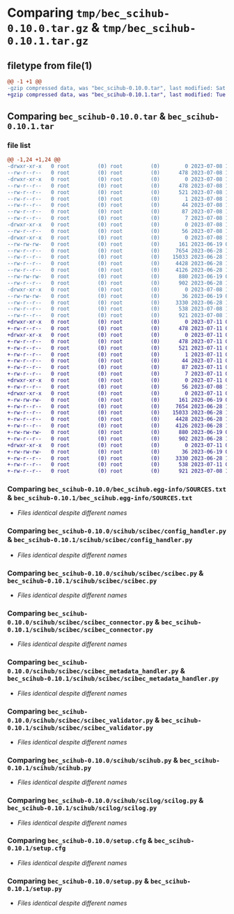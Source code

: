 # Comparing `tmp/bec_scihub-0.10.0.tar.gz` & `tmp/bec_scihub-0.10.1.tar.gz`

## filetype from file(1)

```diff
@@ -1 +1 @@
-gzip compressed data, was "bec_scihub-0.10.0.tar", last modified: Sat Jul  8 15:34:17 2023, max compression
+gzip compressed data, was "bec_scihub-0.10.1.tar", last modified: Tue Jul 11 09:32:42 2023, max compression
```

## Comparing `bec_scihub-0.10.0.tar` & `bec_scihub-0.10.1.tar`

### file list

```diff
@@ -1,24 +1,24 @@
-drwxr-xr-x   0 root         (0) root         (0)        0 2023-07-08 15:34:17.482508 bec_scihub-0.10.0/
--rw-r--r--   0 root         (0) root         (0)      478 2023-07-08 15:34:17.482508 bec_scihub-0.10.0/PKG-INFO
-drwxr-xr-x   0 root         (0) root         (0)        0 2023-07-08 15:34:17.482508 bec_scihub-0.10.0/bec_scihub.egg-info/
--rw-r--r--   0 root         (0) root         (0)      478 2023-07-08 15:34:17.000000 bec_scihub-0.10.0/bec_scihub.egg-info/PKG-INFO
--rw-r--r--   0 root         (0) root         (0)      521 2023-07-08 15:34:17.000000 bec_scihub-0.10.0/bec_scihub.egg-info/SOURCES.txt
--rw-r--r--   0 root         (0) root         (0)        1 2023-07-08 15:34:17.000000 bec_scihub-0.10.0/bec_scihub.egg-info/dependency_links.txt
--rw-r--r--   0 root         (0) root         (0)       44 2023-07-08 15:34:17.000000 bec_scihub-0.10.0/bec_scihub.egg-info/entry_points.txt
--rw-r--r--   0 root         (0) root         (0)       87 2023-07-08 15:34:17.000000 bec_scihub-0.10.0/bec_scihub.egg-info/requires.txt
--rw-r--r--   0 root         (0) root         (0)        7 2023-07-08 15:34:17.000000 bec_scihub-0.10.0/bec_scihub.egg-info/top_level.txt
-drwxr-xr-x   0 root         (0) root         (0)        0 2023-07-08 15:34:17.479508 bec_scihub-0.10.0/scihub/
--rw-r--r--   0 root         (0) root         (0)       56 2023-07-08 15:33:35.000000 bec_scihub-0.10.0/scihub/__init__.py
-drwxr-xr-x   0 root         (0) root         (0)        0 2023-07-08 15:34:17.480508 bec_scihub-0.10.0/scihub/scibec/
--rw-rw-rw-   0 root         (0) root         (0)      161 2023-06-19 08:14:59.000000 bec_scihub-0.10.0/scihub/scibec/__init__.py
--rw-r--r--   0 root         (0) root         (0)     7654 2023-06-28 10:41:58.000000 bec_scihub-0.10.0/scihub/scibec/config_handler.py
--rw-r--r--   0 root         (0) root         (0)    15033 2023-06-28 10:41:58.000000 bec_scihub-0.10.0/scihub/scibec/scibec.py
--rw-r--r--   0 root         (0) root         (0)     4428 2023-06-28 10:41:58.000000 bec_scihub-0.10.0/scihub/scibec/scibec_connector.py
--rw-r--r--   0 root         (0) root         (0)     4126 2023-06-28 10:41:58.000000 bec_scihub-0.10.0/scihub/scibec/scibec_metadata_handler.py
--rw-rw-rw-   0 root         (0) root         (0)      880 2023-06-19 08:14:59.000000 bec_scihub-0.10.0/scihub/scibec/scibec_validator.py
--rw-r--r--   0 root         (0) root         (0)      902 2023-06-28 10:41:58.000000 bec_scihub-0.10.0/scihub/scihub.py
-drwxr-xr-x   0 root         (0) root         (0)        0 2023-07-08 15:34:17.480508 bec_scihub-0.10.0/scihub/scilog/
--rw-rw-rw-   0 root         (0) root         (0)       36 2023-06-19 08:14:59.000000 bec_scihub-0.10.0/scihub/scilog/__init__.py
--rw-r--r--   0 root         (0) root         (0)     3330 2023-06-28 10:41:58.000000 bec_scihub-0.10.0/scihub/scilog/scilog.py
--rw-r--r--   0 root         (0) root         (0)      538 2023-07-08 15:34:17.482508 bec_scihub-0.10.0/setup.cfg
--rw-r--r--   0 root         (0) root         (0)      921 2023-07-08 15:33:35.000000 bec_scihub-0.10.0/setup.py
+drwxr-xr-x   0 root         (0) root         (0)        0 2023-07-11 09:32:42.710058 bec_scihub-0.10.1/
+-rw-r--r--   0 root         (0) root         (0)      478 2023-07-11 09:32:42.710058 bec_scihub-0.10.1/PKG-INFO
+drwxr-xr-x   0 root         (0) root         (0)        0 2023-07-11 09:32:42.710058 bec_scihub-0.10.1/bec_scihub.egg-info/
+-rw-r--r--   0 root         (0) root         (0)      478 2023-07-11 09:32:42.000000 bec_scihub-0.10.1/bec_scihub.egg-info/PKG-INFO
+-rw-r--r--   0 root         (0) root         (0)      521 2023-07-11 09:32:42.000000 bec_scihub-0.10.1/bec_scihub.egg-info/SOURCES.txt
+-rw-r--r--   0 root         (0) root         (0)        1 2023-07-11 09:32:42.000000 bec_scihub-0.10.1/bec_scihub.egg-info/dependency_links.txt
+-rw-r--r--   0 root         (0) root         (0)       44 2023-07-11 09:32:42.000000 bec_scihub-0.10.1/bec_scihub.egg-info/entry_points.txt
+-rw-r--r--   0 root         (0) root         (0)       87 2023-07-11 09:32:42.000000 bec_scihub-0.10.1/bec_scihub.egg-info/requires.txt
+-rw-r--r--   0 root         (0) root         (0)        7 2023-07-11 09:32:42.000000 bec_scihub-0.10.1/bec_scihub.egg-info/top_level.txt
+drwxr-xr-x   0 root         (0) root         (0)        0 2023-07-11 09:32:42.706058 bec_scihub-0.10.1/scihub/
+-rw-r--r--   0 root         (0) root         (0)       56 2023-07-08 15:33:35.000000 bec_scihub-0.10.1/scihub/__init__.py
+drwxr-xr-x   0 root         (0) root         (0)        0 2023-07-11 09:32:42.708058 bec_scihub-0.10.1/scihub/scibec/
+-rw-rw-rw-   0 root         (0) root         (0)      161 2023-06-19 08:14:59.000000 bec_scihub-0.10.1/scihub/scibec/__init__.py
+-rw-r--r--   0 root         (0) root         (0)     7654 2023-06-28 10:41:58.000000 bec_scihub-0.10.1/scihub/scibec/config_handler.py
+-rw-r--r--   0 root         (0) root         (0)    15033 2023-06-28 10:41:58.000000 bec_scihub-0.10.1/scihub/scibec/scibec.py
+-rw-r--r--   0 root         (0) root         (0)     4428 2023-06-28 10:41:58.000000 bec_scihub-0.10.1/scihub/scibec/scibec_connector.py
+-rw-r--r--   0 root         (0) root         (0)     4126 2023-06-28 10:41:58.000000 bec_scihub-0.10.1/scihub/scibec/scibec_metadata_handler.py
+-rw-rw-rw-   0 root         (0) root         (0)      880 2023-06-19 08:14:59.000000 bec_scihub-0.10.1/scihub/scibec/scibec_validator.py
+-rw-r--r--   0 root         (0) root         (0)      902 2023-06-28 10:41:58.000000 bec_scihub-0.10.1/scihub/scihub.py
+drwxr-xr-x   0 root         (0) root         (0)        0 2023-07-11 09:32:42.709058 bec_scihub-0.10.1/scihub/scilog/
+-rw-rw-rw-   0 root         (0) root         (0)       36 2023-06-19 08:14:59.000000 bec_scihub-0.10.1/scihub/scilog/__init__.py
+-rw-r--r--   0 root         (0) root         (0)     3330 2023-06-28 10:41:58.000000 bec_scihub-0.10.1/scihub/scilog/scilog.py
+-rw-r--r--   0 root         (0) root         (0)      538 2023-07-11 09:32:42.711058 bec_scihub-0.10.1/setup.cfg
+-rw-r--r--   0 root         (0) root         (0)      921 2023-07-08 15:33:35.000000 bec_scihub-0.10.1/setup.py
```

### Comparing `bec_scihub-0.10.0/bec_scihub.egg-info/SOURCES.txt` & `bec_scihub-0.10.1/bec_scihub.egg-info/SOURCES.txt`

 * *Files identical despite different names*

### Comparing `bec_scihub-0.10.0/scihub/scibec/config_handler.py` & `bec_scihub-0.10.1/scihub/scibec/config_handler.py`

 * *Files identical despite different names*

### Comparing `bec_scihub-0.10.0/scihub/scibec/scibec.py` & `bec_scihub-0.10.1/scihub/scibec/scibec.py`

 * *Files identical despite different names*

### Comparing `bec_scihub-0.10.0/scihub/scibec/scibec_connector.py` & `bec_scihub-0.10.1/scihub/scibec/scibec_connector.py`

 * *Files identical despite different names*

### Comparing `bec_scihub-0.10.0/scihub/scibec/scibec_metadata_handler.py` & `bec_scihub-0.10.1/scihub/scibec/scibec_metadata_handler.py`

 * *Files identical despite different names*

### Comparing `bec_scihub-0.10.0/scihub/scibec/scibec_validator.py` & `bec_scihub-0.10.1/scihub/scibec/scibec_validator.py`

 * *Files identical despite different names*

### Comparing `bec_scihub-0.10.0/scihub/scihub.py` & `bec_scihub-0.10.1/scihub/scihub.py`

 * *Files identical despite different names*

### Comparing `bec_scihub-0.10.0/scihub/scilog/scilog.py` & `bec_scihub-0.10.1/scihub/scilog/scilog.py`

 * *Files identical despite different names*

### Comparing `bec_scihub-0.10.0/setup.cfg` & `bec_scihub-0.10.1/setup.cfg`

 * *Files identical despite different names*

### Comparing `bec_scihub-0.10.0/setup.py` & `bec_scihub-0.10.1/setup.py`

 * *Files identical despite different names*

